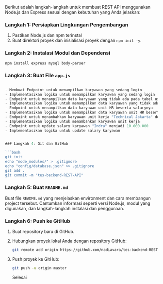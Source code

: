Berikut adalah langkah-langkah untuk membuat REST API menggunakan Node.js dan Express sesuai dengan kebutuhan yang Anda jelaskan:

### Langkah 1: Persiapkan Lingkungan Pengembangan

1. Pastikan Node.js dan npm terinstal
2. Buat direktori proyek dan inisialisasi proyek dengan `npm init -y`.

### Langkah 2: Instalasi Modul dan Dependensi

```bash
npm install express mysql body-parser
```

### Langkah 3: Buat File `app.js`

```javascript

- Membuat Endpoint untuk menampilkan karyawan yang sedang login
- Implementasikan logika untuk menampilkan karyawan yang sedang login
- Endpoint untuk menampilkan data karyawan yang tidak ada pada tabel user
- Implementasikan logika untuk menampilkan data karyawan yang tidak ada pada tabel user
- Endpoint untuk menampilkan data karyawan unit HR beserta salarynya
- Implementasikan logika untuk menampilkan data karyawan unit HR beserta salarynya
- Endpoint untuk menambahkan karyawan unit kerja "Technical Jakarta" dengan salary 9.000.000
- Implementasikan logika untuk menambahkan karyawan unit kerja
- Endpoint untuk update salary karyawan "Indra" menjadi 10.000.000
- Implementasikan logika untuk update salary karyawan
  

### Langkah 4: Git dan GitHub

```bash
git init
echo "node_modules/" > .gitignore
echo "config/database.json" >> .gitignore
git add .
git commit -m "tes-backend-REST-API"
```

### Langkah 5: Buat `README.md`

Buat file `README.md` yang menjelaskan environment dan cara membangun project tersebut. Cantumkan informasi seperti versi Node.js, modul yang digunakan, dan langkah-langkah instalasi dan penggunaan.

### Langkah 6: Push ke GitHub

1. Buat repository baru di GitHub.
2. Hubungkan proyek lokal Anda dengan repository GitHub:

   ```bash
   git remote add origin https://github.com/nadiavara/tes-backend-REST-API.git
   ```

3. Push proyek ke GitHub:

   ```bash
   git push -u origin master
   ```

   Selesai